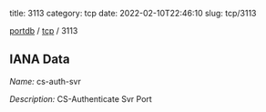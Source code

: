 title: 3113
category: tcp
date: 2022-02-10T22:46:10
slug: tcp/3113

[portdb](/) / [tcp](/category/tcp.html) / 3113


## IANA Data

_Name:_ cs-auth-svr

_Description:_ CS-Authenticate Svr Port

